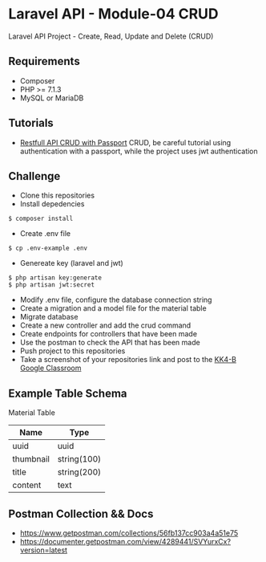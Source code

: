 # Laravel API - Module-04 CRUD

Laravel API Project - Create, Read, Update and Delete (CRUD)

## Requirements

- Composer
- PHP >= 7.1.3
- MySQL or MariaDB

## Tutorials

- [Restfull API CRUD with Passport](https://itsolutionstuff.com/post/build-restful-api-in-laravel-58-exampleexample.html) CRUD, be careful tutorial using authentication with a passport, while the project uses jwt authentication

## Challenge
- Clone this repositories
- Install depedencies
```text
$ composer install
```
- Create .env file
```text
$ cp .env-example .env
```
- Genereate key (laravel and jwt)
```text
$ php artisan key:generate
$ php artisan jwt:secret
```
- Modify .env file, configure the database connection string
- Create a migration and a model file for the material table 
- Migrate database
- Create a new controller and add the crud command
- Create endpoints for controllers that have been made 
- Use the postman to check the API that has been made
- Push project to this repositories
- Take a screenshot of your repositories link and post to the [KK4-B Google Classroom](https://classroom.google.com)

## Example Table Schema
Material Table

| Name          | Type         |
| ------------- | ------------ |
| uuid          | uuid         |
| thumbnail     | string(100)  |
| title         | string(200)  |
| content       | text         |

## Postman Collection && Docs
- https://www.getpostman.com/collections/56fb137cc903a4a51e75
- https://documenter.getpostman.com/view/4289441/SVYurxCx?version=latest
